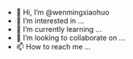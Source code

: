 - 👋 Hi, I’m @wenmingxiaohuo
- 👀 I’m interested in ...
- 🌱 I’m currently learning ...
- 💞️ I’m looking to collaborate on ...
- 📫 How to reach me ...

<!---
wenmingxiaohuo/wenmingxiaohuo is a ✨ special ✨ repository because its `README.md` (this file) appears on your GitHub profile.
You can click the Preview link to take a look at your changes.
--->
